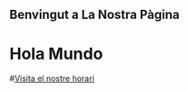 ## Benvingut a La Nostra Pàgina
# Hola Mundo

#<a href="https://github.com/jllabres3/jllabres3.github.io/horari.html">Visita el nostre horari</a>
